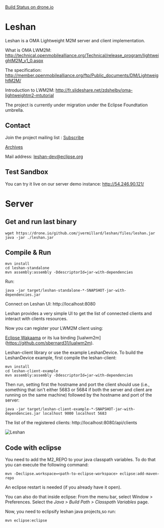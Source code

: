 [Build Status on drone.io](https://drone.io/github.com/jvermillard/leshan/latest)

Leshan
======

Leshan is a OMA Lightweight M2M server and client implementation.

What is OMA LWM2M: 
http://technical.openmobilealliance.org/Technical/release_program/lightweightM2M_v1_0.aspx

The specification: 
http://member.openmobilealliance.org/ftp/Public_documents/DM/LightweightM2M/

Introduction to LWM2M:
http://fr.slideshare.net/zdshelby/oma-lightweightm2-mtutorial

The project is currently under migration under the Eclipse Foundtation umbrella.

Contact
-------

Join the project mailing list : [Subscribe](https://dev.eclipse.org/mailman/listinfo/leshan-dev)

[Archives](https://dev.eclipse.org/mhonarc/lists/leshan-dev/)

Mail address: leshan-dev@eclipse.org

Test Sandbox
------------

You can try it live on our server demo instance: http://54.246.90.121/


Server
======

Get and run last binary
-----------------------

```
wget https://drone.io/github.com/jvermillard/leshan/files/leshan.jar
java -jar ./leshan.jar
```

Compile & Run
-------------

```
mvn install
cd leshan-standalone
mvn assembly:assembly -DdescriptorId=jar-with-dependencies
```

Run:

```
java -jar target/leshan-standalone-*-SNAPSHOT-jar-with-dependencies.jar 
```

Connect on Leshan UI: http://localhost:8080

Leshan provides a very simple UI to get the list of connected clients and interact with clients resources.

Now you can register your LWM2M client using:

[Eclipse Wakaama](http://eclipse.org/wakaama) or its lua binding [lualwm2m] (https://github.com/sbernard31/lualwm2m).

Leshan-client library or use the example LeshanDevice.  To build the LeshanDevice example, first compile the leshan-client:

```
mvn install
cd leshan-client-example
mvn assembly:assembly -DdescriptorId=jar-with-dependencies
```

Then run, setting first the hostname and port the client should use (i.e., something that isn't either 5683 or 5684 if both the server and client are running on the same machine) followed by the hostname and port of the server:

```
java -jar target/leshan-client-example-*-SNAPSHOT-jar-with-dependencies.jar localhost 9000 localhost 5683
```

The list of the registered clients: http://localhost:8080/api/clients

![Leshan](https://raw.github.com/msangoi/leshan/master/leshan-capture.png)

Code with eclipse
-----------------
You need to add the M2_REPO to your java classpath variables. To do that you can execute the following command:

```
mvn -Declipse.workspace=<path-to-eclipse-workspace> eclipse:add-maven-repo
```
An eclipse restart is needed (if you already have it open).

You can also do that inside eclipse: From the menu bar, select Window > Preferences. Select the *Java > Build Path > Classpath Variables* page.

Now, you need to eclipsify leshan java projects,so run:

```
mvn eclipse:eclipse
```
